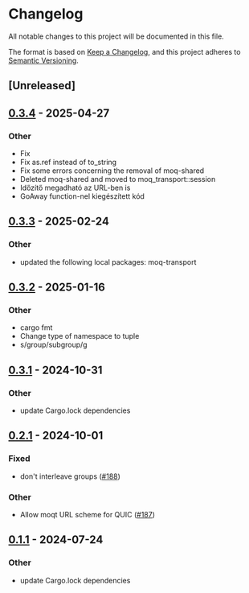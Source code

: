 # Changelog
All notable changes to this project will be documented in this file.

The format is based on [Keep a Changelog](https://keepachangelog.com/en/1.0.0/),
and this project adheres to [Semantic Versioning](https://semver.org/spec/v2.0.0.html).

## [Unreleased]

## [0.3.4](https://github.com/rimmelb/moq-rs/compare/moq-sub-v0.3.3...moq-sub-v0.3.4) - 2025-04-27

### Other

- Fix
- Fix as.ref instead of to_string
- Fix some errors concerning the removal of moq-shared
- Deleted moq-shared and moved to moq_transport::session
- Időzítő megadható az URL-ben is
- GoAway function-nel kiegészített kód

## [0.3.3](https://github.com/englishm/moq-rs/compare/moq-sub-v0.3.2...moq-sub-v0.3.3) - 2025-02-24

### Other

- updated the following local packages: moq-transport

## [0.3.2](https://github.com/englishm/moq-rs/compare/moq-sub-v0.3.1...moq-sub-v0.3.2) - 2025-01-16

### Other

- cargo fmt
- Change type of namespace to tuple
- s/group/subgroup/g

## [0.3.1](https://github.com/englishm/moq-rs/compare/moq-sub-v0.3.0...moq-sub-v0.3.1) - 2024-10-31

### Other

- update Cargo.lock dependencies

## [0.2.1](https://github.com/kixelated/moq-rs/compare/moq-sub-v0.2.0...moq-sub-v0.2.1) - 2024-10-01

### Fixed

- don't interleave groups ([#188](https://github.com/kixelated/moq-rs/pull/188))

### Other

- Allow moqt URL scheme for QUIC ([#187](https://github.com/kixelated/moq-rs/pull/187))

## [0.1.1](https://github.com/kixelated/moq-rs/compare/moq-sub-v0.1.0...moq-sub-v0.1.1) - 2024-07-24

### Other
- update Cargo.lock dependencies
